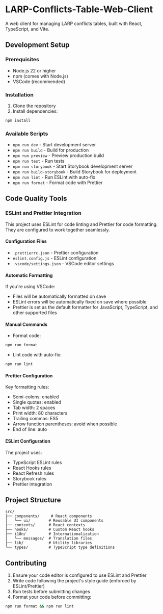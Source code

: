 # LARP-Conflicts-Table-Web-Client

A web client for managing LARP conflicts tables, built with React, TypeScript, and Vite.

## Development Setup

### Prerequisites

- Node.js 22 or higher
- npm (comes with Node.js)
- VSCode (recommended)

### Installation

1. Clone the repository
2. Install dependencies:

```bash
npm install
```

### Available Scripts

- `npm run dev` - Start development server
- `npm run build` - Build for production
- `npm run preview` - Preview production build
- `npm run test` - Run tests
- `npm run storybook` - Start Storybook development server
- `npm run build-storybook` - Build Storybook for deployment
- `npm run lint` - Run ESLint with auto-fix
- `npm run format` - Format code with Prettier

## Code Quality Tools

### ESLint and Prettier Integration

This project uses ESLint for code linting and Prettier for code formatting. They are configured to work together seamlessly.

#### Configuration Files

- `.prettierrc.json` - Prettier configuration
- `eslint.config.js` - ESLint configuration
- `.vscode/settings.json` - VSCode editor settings

#### Automatic Formatting

If you're using VSCode:

- Files will be automatically formatted on save
- ESLint errors will be automatically fixed on save where possible
- Prettier is set as the default formatter for JavaScript, TypeScript, and other supported files

#### Manual Commands

- Format code:

```bash
npm run format
```

- Lint code with auto-fix:

```bash
npm run lint
```

#### Prettier Configuration

Key formatting rules:

- Semi-colons: enabled
- Single quotes: enabled
- Tab width: 2 spaces
- Print width: 80 characters
- Trailing commas: ES5
- Arrow function parentheses: avoid when possible
- End of line: auto

#### ESLint Configuration

The project uses:

- TypeScript ESLint rules
- React Hooks rules
- React Refresh rules
- Storybook rules
- Prettier integration

## Project Structure

```
src/
├── components/     # React components
│   └── ui/        # Reusable UI components
├── contexts/      # React contexts
├── hooks/         # Custom React hooks
├── i18n/          # Internationalization
│   └── messages/  # Translation files
├── lib/           # Utility libraries
└── types/         # TypeScript type definitions
```

## Contributing

1. Ensure your code editor is configured to use ESLint and Prettier
2. Write code following the project's style guide (enforced by ESLint/Prettier)
3. Run tests before submitting changes
4. Format your code before committing:

```bash
npm run format && npm run lint
```
